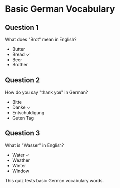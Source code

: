 # Basic German Vocabulary

## Question 1
What does "Brot" mean in English?
- Butter
- Bread ✓
- Beer
- Brother

## Question 2
How do you say "thank you" in German?
- Bitte
- Danke ✓
- Entschuldigung
- Guten Tag

## Question 3
What is "Wasser" in English?
- Water ✓
- Weather
- Winter
- Window

This quiz tests basic German vocabulary words.
